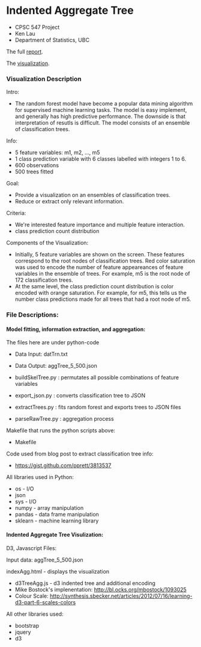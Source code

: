 
Indented Aggregate Tree
=======================================

- CPSC 547 Project
- Ken Lau
- Department of Statistics, UBC

The full [report](http://kenlau177.github.io/Indented-Agg-Tree/cpsc547-writeup-final2.pdf).

The [visualization](http://kenlau177.github.io/Indented-Agg-Tree/).

### Visualization Description

Intro:
- The random forest model have become a popular data mining algorithm for supervised machine learning tasks. The model is easy implement, and generally has high predictive performance. The downside is that interpretation of resutls is difficult. The model consists of an ensemble of classification trees. 

Info:
- 5 feature variables: m1, m2, ..., m5
- 1 class prediction variable with 6 classes labelled with integers 1 to 6.
- 600 observations
- 500 trees fitted

Goal:
- Provide a visualization on an ensembles of classification trees.
- Reduce or extract only relevant information.

Criteria:
- We're interested feature importance and multiple feature interaction.
- class prediction count distribution

Components of the Visualization:
- Initially, 5 feature variables are shown on the screen. These features correspond to the root nodes of classification trees. Red color saturation was used to encode the number of feature appeareances of feature variables in the ensemble of trees. For example, m5 is the root node of 172 classification trees.
- At the same level, the class prediction count distribution is color encoded with orange saturation. For example, for m5, this tells us the number class predictions made for all trees that had a root node of m5.

### File Descriptions:

#### Model fitting, information extraction, and aggregation:
The files here are under python-code

- Data Input: datTrn.txt
- Data Output: aggTree_5_500.json

- buildSkelTree.py : permutates all possible combinations of feature variables
- export_json.py : converts classification tree to JSON
- extractTrees.py : fits random forest and exports trees to JSON files
- parseRawTree.py : aggregation process

Makefile that runs the python scripts above:
- Makefile

Code used from blog post to extract classification tree info:
- https://gist.github.com/pprett/3813537

All libraries used in Python:
- os - I/O
- json
- sys - I/O
- numpy - array manipulation
- pandas - data frame manipulation
- sklearn - machine learning library

#### Indented Aggregate Tree Visulization:
D3, Javascript Files:

Input data: aggTree_5_500.json

indexAgg.html - displays the visualization

- d3TreeAgg.js - d3 indented tree and additional encoding
- Mike Bostock's implenentation: http://bl.ocks.org/mbostock/1093025
- Colour Scale: http://synthesis.sbecker.net/articles/2012/07/16/learning-d3-part-6-scales-colors

All other libraries used:
- bootstrap
- jquery
- d3






